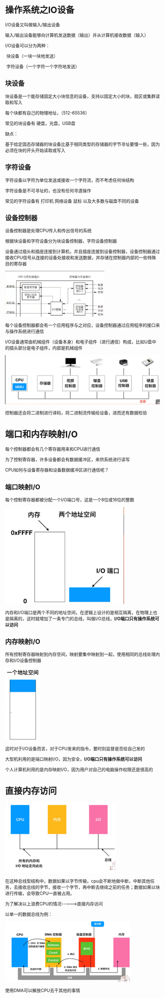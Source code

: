 # 操作系统之IO设备

I/O设备又叫做输入/输出设备

输入/输出设备能够向计算机发送数据（输出）并从计算机接收数据（输入）

I/O设备可以分为两种：

​	块设备（一块一块地发送）

​	字符设备（一个字符一个字符地发送）

## 块设备

块设备是一个能存储固定大小块信息的设备，支持以固定大小的块，扇区或集群读取和写入

每个块都有自己的物理地址，（512-65536）

常见的块设备有 硬盘，光盘，USB盘

缺点：

​	基于给定固态存储器的块设备比基于相同类型的存储器的字节寻址要慢一些，因为必须在块的开头开始读取或写入

## 字符设备

字符设备以字符为单位发送或接收一个字符流，而不考虑任何块结构

字符设备是不可寻址的，也没有任何寻道操作

常见的字符设备有 打印机 网络设备 鼠标 以及大多数与磁盘不同的设备

## 设备控制器

设备控制器是处理CPU传入和传出信号的系统

根据块设备和字符设备分为块设备控制器，字符设备控制器

设备通过插头和插座连接到计算机，并且插座连接到设备控制器，设备控制器通过接收CPU信号从连接的设备处接收和发送数据，并存储在控制器内部的一些特殊目的寄存器

<img src="..\images\image-20240308093904370.png" alt="image-20240308093904370" style="zoom:60%;" />

每个设备控制器都会有一个应用程序与之对应，设备控制器通过应用程序的接口来与操作系统进行通信

I/O设备通常由机械组件（设备本身）和电子组件（进行通信）构成，比如U盘中的插头部分是电子组件，内部是机械组件

<img src="..\images\image-20240308094751174.png" alt="image-20240308094751174" style="zoom:67%;" />

控制器还会将二进制进行译码，将二进制流传输给设备，进而还有数据检验

# 端口和内存映射I/O

每个控制器都会有几个寄存器用来和CPU进行通信

为了控制寄存器，许多设备都会有数据缓冲区，来供系统进行读写

CPU如何与设备寄存器和设备数据缓冲区进行通信呢？

## 端口映射I/O

每个控制寄存器都被分配一个I/O端口号，这是一个8位或16位的整数

<img src="..\images\image-20240308154821364.png" alt="image-20240308154821364" style="zoom:67%;" />

内存和I/O端口是两个不同的地址空间，在逻辑上设计的是相互隔离，在物理上也是隔离的，这时就增加了一条专门的总线，叫做I/O总线，**I/O端口只有操作系统可以访问**

## 内存映射I/O

所有控制寄存器映射到内存空间，映射要集中映射到一起，使用相同的总线处理内存和I/O设备控制器

<img src="..\images\image-20240308155409615.png" alt="image-20240308155409615" style="zoom:50%;" />

这时对于I/O设备而言，对于CPU发来的指令，要时刻监督是否给自己发的

 

大型机利用的是端口映射I/O，因为安全，**I/O端口只有操作系统可以访问**

个人计算机利用的是内存映射I/O，因为用户对自己的电脑操作权限还是很高的

# 直接内存访问

<img src="..\images\image-20240308193512294.png" alt="image-20240308193512294" style="zoom:50%;" />

在这种总线型结构中，数据如果以字节传输，cpu会不断地做中断，中断其他任务，去接收总线的字节，接收一个字节，再中断去继续之前的任务；数据如果以块进行传输，会导致CPU一直被占用。

为了解决以上浪费CPU的情况----->直接内存访问



以单一的数据总线为例：

<img src="..\images\image-20240308193904616.png" alt="image-20240308193904616" style="zoom:50%;" />

使用DMA可以解放CPU去干其他的事情